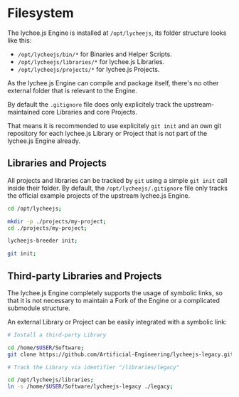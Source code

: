 
# Filesystem

The lychee.js Engine is installed at `/opt/lycheejs`,
its folder structure looks like this:

- `/opt/lycheejs/bin/*` for Binaries and Helper Scripts.
- `/opt/lycheejs/libraries/*` for lychee.js Libraries.
- `/opt/lycheejs/projects/*` for lychee.js Projects.

As the lychee.js Engine can compile and package itself,
there's no other external folder that is relevant to
the Engine.

By default the `.gitignore` file does only explicitely
track the upstream-maintained core Libraries and core
Projects.

That means it is recommended to use explicitely `git init`
and an own git repository for each lychee.js Library
or Project that is not part of the lychee.js Engine already.


## Libraries and Projects

All projects and libraries can be tracked by `git` using
a simple `git init` call inside their folder. By default,
the `/opt/lycheejs/.gitignore` file only tracks the official
example projects of the upstream lychee.js Engine.

```bash
cd /opt/lycheejs;

mkdir -p ./projects/my-project;
cd ./projects/my-project;

lycheejs-breeder init;

git init;
```


## Third-party Libraries and Projects

The lychee.js Engine completely supports the usage of
symbolic links, so that it is not necessary to maintain
a Fork of the Engine or a complicated submodule structure.

An external Library or Project can be easily integrated
with a symbolic link:

```bash
# Install a third-party Library

cd /home/$USER/Software;
git clone https://github.com/Artificial-Engineering/lycheejs-legacy.git;

# Track the Library via identifier "/libraries/legacy"

cd /opt/lycheejs/libraries;
ln -s /home/$USER/Software/lycheejs-legacy ./legacy;
```


